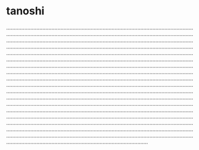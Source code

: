 # tanoshi
......................................................................................................................................................................................................................................................................................................................................................................................................................................................................................................................................................................................................................................................................................................................................................................................................................................................................................................................................................................................................................................................................................................................................................................................................................................................................................................................................................................................................................................................................................................................................................................................................................................................................................................................................................................................................................................................................................................................................................................................................................................................................................................................................................................................................................................................................................................................................................................................................................